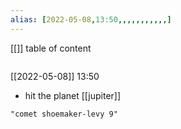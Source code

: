 ```yaml
---
alias: [2022-05-08,13:50,,,,,,,,,,,]
---
```

[[]]
table of content
```toc
```

[[2022-05-08]] 13:50
- hit the planet [[jupiter]]
```query
"comet shoemaker-levy 9"
```